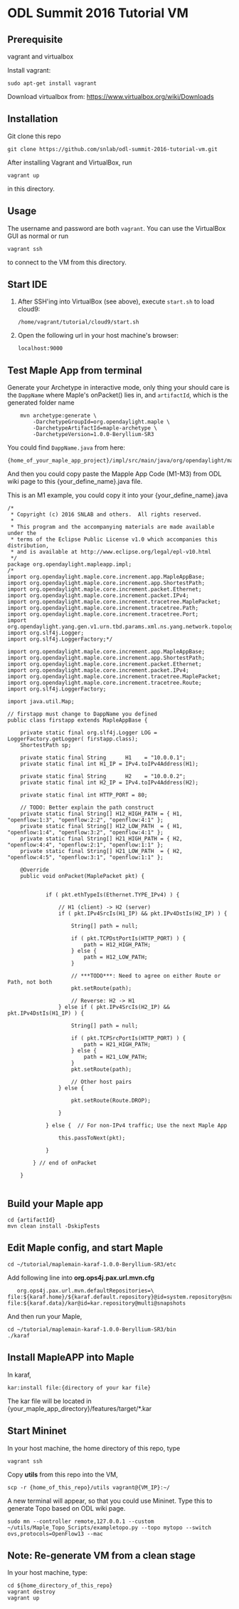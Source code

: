 # ODL Summit 2016 Tutorial VM

## Prerequisite

vagrant and virtualbox

Install vagrant:
```
sudo apt-get install vagrant
```

Download virtualbox from: https://www.virtualbox.org/wiki/Downloads

## Installation

Git clone this repo

```
git clone https://github.com/snlab/odl-summit-2016-tutorial-vm.git
```

After installing Vagrant and VirtualBox, run

```
vagrant up
```

in this directory.


## Usage

The username and password are both `vagrant`. You can use the VirtualBox GUI as normal or run

```
vagrant ssh
```

to connect to the VM from this directory.


## Start IDE

1. After SSH'ing into VirtualBox (see above), execute `start.sh` to load cloud9:
   ```
   /home/vagrant/tutorial/cloud9/start.sh
   ```

2. Open the following url in your host machine's browser:
   ```
   localhost:9000
   ```
 

## Test Maple App from terminal

Generate your Archetype in interactive mode, only thing your should care is the `DappName` where Maple's onPacket() lies in, and `artifactId`, which is the generated folder name
```
    mvn archetype:generate \
        -DarchetypeGroupId=org.opendaylight.maple \
        -DarchetypeArtifactId=maple-archetype \
        -DarchetypeVersion=1.0.0-Beryllium-SR3
```

You could find `DappName.java` from here:
```
{home_of_your_maple_app_project}/impl/src/main/java/org/opendaylight/mapleapp/impl/{your_define_name}.java
```

And then you could copy paste the Mapple App Code (M1-M3) from ODL wiki page to this {your_define_name}.java file.

This is an M1 example, you could copy it into your {your_define_name}.java
```
/*
 * Copyright (c) 2016 SNLAB and others.  All rights reserved.
 *
 * This program and the accompanying materials are made available under the
 * terms of the Eclipse Public License v1.0 which accompanies this distribution,
 * and is available at http://www.eclipse.org/legal/epl-v10.html
 */
package org.opendaylight.mapleapp.impl;
/*
import org.opendaylight.maple.core.increment.app.MapleAppBase;
import org.opendaylight.maple.core.increment.app.ShortestPath;
import org.opendaylight.maple.core.increment.packet.Ethernet;
import org.opendaylight.maple.core.increment.packet.IPv4;
import org.opendaylight.maple.core.increment.tracetree.MaplePacket;
import org.opendaylight.maple.core.increment.tracetree.Path;
import org.opendaylight.maple.core.increment.tracetree.Port;
import org.opendaylight.yang.gen.v1.urn.tbd.params.xml.ns.yang.network.topology.rev131021.network.topology.Topology;
import org.slf4j.Logger;
import org.slf4j.LoggerFactory;*/

import org.opendaylight.maple.core.increment.app.MapleAppBase;
import org.opendaylight.maple.core.increment.app.ShortestPath;
import org.opendaylight.maple.core.increment.packet.Ethernet;
import org.opendaylight.maple.core.increment.packet.IPv4;
import org.opendaylight.maple.core.increment.tracetree.MaplePacket;
import org.opendaylight.maple.core.increment.tracetree.Route;
import org.slf4j.LoggerFactory;

import java.util.Map;

// firstapp must change to DappName you defined
public class firstapp extends MapleAppBase {

	private static final org.slf4j.Logger LOG = LoggerFactory.getLogger( firstapp.class);
	ShortestPath sp;

	private static final String      H1    = "10.0.0.1";
	private static final int H1_IP = IPv4.toIPv4Address(H1);

	private static final String      H2    = "10.0.0.2";
	private static final int H2_IP = IPv4.toIPv4Address(H2);

	private static final int HTTP_PORT = 80;

	// TODO: Better explain the path construct
	private static final String[] H12_HIGH_PATH = { H1, "openflow:1:3", "openflow:2:2", "openflow:4:1" };
	private static final String[] H12_LOW_PATH  = { H1, "openflow:1:4", "openflow:3:2", "openflow:4:1" };
	private static final String[] H21_HIGH_PATH = { H2, "openflow:4:4", "openflow:2:1", "openflow:1:1" };
	private static final String[] H21_LOW_PATH  = { H2, "openflow:4:5", "openflow:3:1", "openflow:1:1" };

	@Override
	public void onPacket(MaplePacket pkt) {


			if ( pkt.ethTypeIs(Ethernet.TYPE_IPv4) ) {

				// H1 (client) -> H2 (server)
				if ( pkt.IPv4SrcIs(H1_IP) && pkt.IPv4DstIs(H2_IP) ) {

					String[] path = null;

					if ( pkt.TCPDstPortIs(HTTP_PORT) ) {
						path = H12_HIGH_PATH;
					} else {
						path = H12_LOW_PATH;
					}

					// ***TODO***: Need to agree on either Route or Path, not both
					pkt.setRoute(path);

					// Reverse: H2 -> H1
				} else if ( pkt.IPv4SrcIs(H2_IP) && pkt.IPv4DstIs(H1_IP) ) {

					String[] path = null;

					if ( pkt.TCPSrcPortIs(HTTP_PORT) ) {
						path = H21_HIGH_PATH;
					} else {
						path = H21_LOW_PATH;
					}
					pkt.setRoute(path);

					// Other host pairs
				} else {

					pkt.setRoute(Route.DROP);

				}

			} else {  // For non-IPv4 traffic; Use the next Maple App

				this.passToNext(pkt);

			}

		} // end of onPacket

	}


```

## Build your Maple app

```
cd {artifactId}
mvn clean install -DskipTests
```

## Edit Maple config, and start Maple
```
cd ~/tutorial/maplemain-karaf-1.0.0-Beryllium-SR3/etc
```

Add following line into **org.ops4j.pax.url.mvn.cfg**
```
   org.ops4j.pax.url.mvn.defaultRepositories=\ file:${karaf.home}/${karaf.default.repository}@id=system.repository@snapshots,\ file:${karaf.data}/kar@id=kar.repository@multi@snapshots
```

And then run your Maple,
```
cd ~/tutorial/maplemain-karaf-1.0.0-Beryllium-SR3/bin
./karaf
```

## Install MapleAPP into Maple
In karaf,
```
kar:install file:{directory of your kar file}
```
The kar file will be located in {your_maple_app_directory}/features/target/*.kar

## Start Mininet
In your host machine, the home directory of this repo, type
```
vagrant ssh
```

Copy **utils** from this repo into the VM,
```
scp -r {home_of_this_repo}/utils vagrant@{VM_IP}:~/
```

A new terminal will appear, so that you could use Mininet. Type this to generate Topo based on ODL wiki page.
```
sudo mn --controller remote,127.0.0.1 --custom ~/utils/Maple_Topo_Scripts/exampletopo.py --topo mytopo --switch ovs,protocols=OpenFlow13 --mac
```

## Note: Re-generate VM from a clean stage

In your host machine, type:
 ```
 cd ${home_directory_of_this_repo}
 vagrant destroy
 vagrant up
 ```

